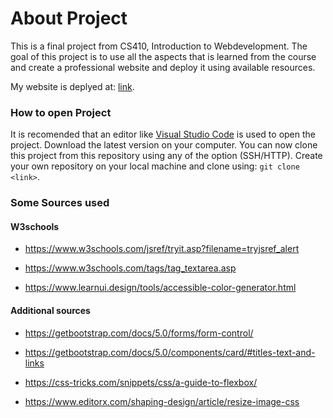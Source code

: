 # About Project

This is a final project from CS410, Introduction to Webdevelopment. The goal of this project is to use
all the aspects that is learned from the course and create a professional website and deploy it using available resources.

My website is deplyed at: [link](https://dvan2.github.io/myprofile/).

### How to open Project

It is recomended that an editor like [Visual Studio Code](https://code.visualstudio.com/) is used to open the project. Download the latest version on your computer. You can now clone this project from this repository using any of the option (SSH/HTTP). Create your own repository on your local machine and clone using: `git clone <link>`.

### Some Sources used

#### W3schools

- https://www.w3schools.com/jsref/tryit.asp?filename=tryjsref_alert

- https://www.w3schools.com/tags/tag_textarea.asp

- https://www.learnui.design/tools/accessible-color-generator.html

#### Additional sources

- https://getbootstrap.com/docs/5.0/forms/form-control/

- https://getbootstrap.com/docs/5.0/components/card/#titles-text-and-links

- https://css-tricks.com/snippets/css/a-guide-to-flexbox/

- https://www.editorx.com/shaping-design/article/resize-image-css
